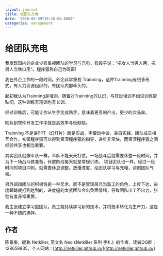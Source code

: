 ```yaml
---
layout: journal
title: 给团队充电
date: '2016-05-09T19:30:00.000Z'
categories: management
---
```


# 给团队充电

我发现国内的企业少有重视团队的学习与充电，有段子说：“把女人当男人用，把男人当牲口用”。程序猿称自己为码畜!

我在外企工作的一段时间，外企非常重视 Trainning，这种Trainning有很多形式，有人力资源组织的，有团队内部牵头的。

起初我认为Trainning是培训，随着对Trainning的认识，与其说培训不如说训练更贴切，这种训练有短训也有长训。

经过训练后，可能让你从生手变成熟手，意味着更高的产出，更少的次品率。

映射到软件开发工作中就是高效率与低缺陷。

Trainning 不是讲PPT（幻灯片）而是实战，需要动手做，亲自实践，团队成员相互合作，初级程序猿可以得到资深程序猿的指导，进步非常快，而资深程序猿之间经验共享也相当重要。

其实团队就像军队一样，军队不能天天打仗，一场战斗后就需要休整一段时间，并为下一场战斗做准备，休整阶段每天就是常规训练。 项目团队也一样，经过一段时间的项目冲刺，就需要休息调整，放慢进度，给团队学习与充电，调剂团队气氛。

另外调动团队的积极性是一种艺术，而不是管理层充当监工的角色，上传下达，进度跟踪就打到达到的，进度逼的太紧团队会出负面情绪，导致团队出工不出力，张弛有度非常重要。

我主张建立学习型团队，员工能持续学习新的技术，并将技术转化为生产力，这是一种不错的选择。

## 作者

陈景峯，昵称 Netkiller, 英文名 Neo 《Netkiller 系列 手札》的作者，读者QQ群：128659835，个人网站：[http://netkiller.github.io/](http://netkiller.github.io/)

